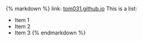 <!-- include in about.html-->
{% markdown %}
link: [tom031.github.io](https://tom031.github.io)
This is a list:

- Item 1
- Item 2
- Item 3
{% endmarkdown %}
